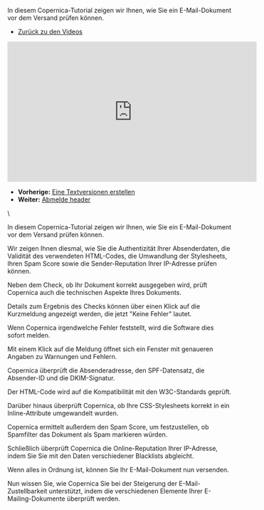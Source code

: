In diesem Copernica-Tutorial zeigen wir Ihnen, wie Sie ein
E-Mail-Dokument vor dem Versand prüfen können.

-   [Zurück zu den
    Videos](http://www.copernica.com/de/support/videos "Video's")

<iframe width="560" height="315" src="https://www.youtube.com/embed/h0Syj9Eoll0?list=PLgCg-YR2FABZ228s8MFSdvMbpwBj7N3RW" frameborder="0" allowfullscreen="allowfullscreen"></iframe>

-   **Vorherige:** [Eine Textversionen
    erstellen](https://www.copernica.com/de/support/videos/e-mailings-eine-textversionen-erstellen "Eine Textversionen erstellen")
-   **Weiter:** [Abmelde
    header](https://www.copernica.com/de/support/videos/e-mailings-abmelde-header "Dokument kontrolieren")

\

In diesem Copernica-Tutorial zeigen wir Ihnen, wie Sie ein
E-Mail-Dokument vor dem Versand prüfen können.

Wir zeigen Ihnen diesmal, wie Sie die Authentizität Ihrer Absenderdaten,
die Validität des verwendeten HTML-Codes, die Umwandlung der
Stylesheets, Ihren Spam Score sowie die Sender-Reputation Ihrer
IP-Adresse prüfen können.

Neben dem Check, ob Ihr Dokument korrekt ausgegeben wird, prüft
Copernica auch die technischen Aspekte Ihres Dokuments.

Details zum Ergebnis des Checks können über einen Klick auf die
Kurzmeldung angezeigt werden, die jetzt "Keine Fehler" lautet.

Wenn Copernica irgendwelche Fehler feststellt, wird die Software dies
sofort melden.

Mit einem Klick auf die Meldung öffnet sich ein Fenster mit genaueren
Angaben zu Warnungen und Fehlern.

Copernica überprüft die Absenderadresse, den SPF-Datensatz, die
Absender-ID und die DKIM-Signatur.

Der HTML-Code wird auf die Kompatibilität mit den W3C-Standards geprüft.

Darüber hinaus überprüft Copernica, ob Ihre CSS-Stylesheets korrekt in
ein Inline-Attribute umgewandelt wurden.

Copernica ermittelt außerdem den Spam Score, um festzustellen, ob
Spamfilter das Dokument als Spam markieren würden.

Schließlich überprüft Copernica die Online-Reputation Ihrer IP-Adresse,
indem Sie Sie mit den Daten verschiedener Blacklists abgleicht.

Wenn alles in Ordnung ist, können Sie Ihr E-Mail-Dokument nun versenden.

Nun wissen Sie, wie Copernica Sie bei der Steigerung der
E-Mail-Zustellbarkeit unterstützt, indem die verschiedenen Elemente
Ihrer E-Mailing-Dokumente überprüft werden.
